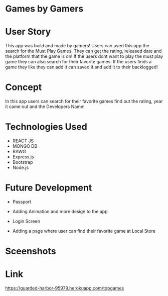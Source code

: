 # Games by Gamers

# User Story

This app was build and made by gamers! Users can used this app the search for the Must Play Games. They can get the rating, released date and the platform that the game is on! If the users dont want to play the must play game they can also search for their favorite games. If the users finds a game they like they can add it can saved it and add it to their backlogged! 

# Concept

In this app users can search for their favorite games find out the rating, year it came out and the Developers Name!

# Technologies Used

* REACT JS
* MONGO DB
* RAWG
* Express.js
* Bootstrap
* Node.js

# Future Development

* Passport

* Adding Animation and more design to the app

* Login Screen

* Adding a page where user can find their favorite game at
Local Store

# Sceenshots

# Link
https://guarded-harbor-95979.herokuapp.com/topgames

